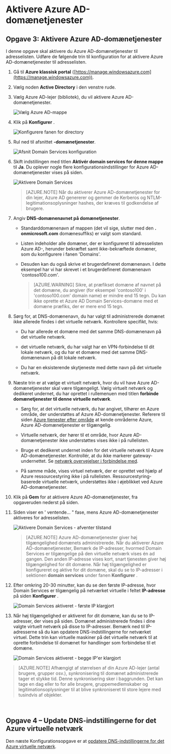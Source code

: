 <properties
    pageTitle="Azure AD-domænetjenester: Aktivere Azure AD-domænetjenester | Microsoft Azure"
    description="Introduktion til Azure Active Directory Domain Services"
    services="active-directory-ds"
    documentationCenter=""
    authors="mahesh-unnikrishnan"
    manager="stevenpo"
    editor="curtand"/>

<tags
    ms.service="active-directory-ds"
    ms.workload="identity"
    ms.tgt_pltfrm="na"
    ms.devlang="na"
    ms.topic="get-started-article"
    ms.date="10/19/2016"
    ms.author="maheshu"/>

# <a name="enable-azure-ad-domain-services"></a>Aktivere Azure AD-domænetjenester

## <a name="task-3-enable-azure-ad-domain-services"></a>Opgave 3: Aktivere Azure AD-domænetjenester
I denne opgave skal aktivere du Azure AD-domænetjenester til adresselisten. Udføre de følgende trin til konfiguration for at aktivere Azure AD-domænetjenester til adresselisten.

1. Gå til **Azure klassisk portal** ([https://manage.windowsazure.com](https://manage.windowsazure.com)).

2. Vælg noden **Active Directory** i den venstre rude.

3. Vælg Azure AD-lejer (bibliotek), du vil aktivere Azure AD-domænetjenester.

    ![Vælg Azure AD-mappe](./media/active-directory-domain-services-getting-started/select-aad-directory.png)

4. Klik på **Konfigurer** .

    ![Konfigurere fanen for directory](./media/active-directory-domain-services-getting-started/configure-tab.png)

5. Rul ned til afsnittet **-domænetjenester**.

    ![Afsnit Domain Services konfiguration](./media/active-directory-domain-services-getting-started/domain-services-configuration.png)

6. Skift indstillingen med titlen **Aktivér domain services for denne mappe** til **Ja**. Du oplever nogle flere konfigurationsindstillinger for Azure AD-domænetjenester vises på siden.

    ![Aktivere Domain Services](./media/active-directory-domain-services-getting-started/enable-domain-services.png)

    > [AZURE.NOTE] Når du aktiverer Azure AD-domænetjenester for din lejer, Azure AD genererer og gemmer de Kerberos og NTLM-legitimationsoplysninger hashes, der kræves til godkendelse af brugere.

7. Angiv **DNS-domænenavnet på domænetjenester**.

   - Standarddomænenavn af mappen (det vil sige, slutter med den **. onmicrosoft.com** domænesuffiks) er valgt som standard.

   - Listen indeholder alle domæner, der er konfigureret til adresselisten Azure AD-, herunder bekræftet samt ikke-bekræftede domæner, som du konfigurere i fanen 'Domains'.

   - Desuden kan du også skrive et brugerdefineret domænenavn. I dette eksempel har vi har skrevet i et brugerdefineret domænenavn 'contoso100.com'.

     > [AZURE.WARNING] Sikre, at præfikset domæne af navnet på det domæne, du angiver (for eksempel 'contoso100' i 'contoso100.com' domain name) er mindre end 15 tegn. Du kan ikke oprette et Azure AD Domain Services-domæne med et domæne præfiks, der er mere end 15 tegn.

8. Sørg for, at DNS-domænenavn, du har valgt til administrerede domænet ikke allerede findes i det virtuelle netværk. Kontrollere specifikt, hvis:

   - Du har allerede et domæne med det samme DNS-domænenavn på det virtuelle netværk.

   - det virtuelle netværk, du har valgt har en VPN-forbindelse til dit lokale netværk, og du har et domæne med det samme DNS-domænenavn på dit lokale netværk.

   - Du har en eksisterende skytjeneste med dette navn på det virtuelle netværk.

9. Næste trin er at vælge et virtuelt netværk, hvor du vil have Azure AD-domænetjenester skal være tilgængeligt. Vælg virtuelt netværk og dedikeret undernet, du har oprettet i rullemenuen med titlen **forbinde domænetjenester til denne virtuelle netværk**.

   - Sørg for, at det virtuelle netværk, du har angivet, tilhører en Azure område, der understøttes af Azure AD-domænetjenester. Referere til siden [Azure tjenester efter område](https://azure.microsoft.com/regions/#services/) at kende områderne Azure, Azure AD-domænetjenester er tilgængelig.

   - Virtuelle netværk, der hører til et område, hvor Azure AD-domænetjenester ikke understøttes vises ikke i på rullelisten.
   
   - Bruge et dedikeret undernet inden for det virtuelle netværk til Azure AD-domænetjenester. Kontrollér, at du ikke markerer gateway-undernettet. Se [netværk overvejelser i forbindelse med](active-directory-ds-networking.md). 

   - På samme måde, vises virtuel netværk, der er oprettet ved hjælp af Azure ressourcestyring ikke i på rullelisten. Ressourcestyring-baserede virtuelle netværk, understøttes ikke i øjeblikket ved Azure AD-domænetjenester.

10. Klik på **Gem** for at aktivere Azure AD-domænetjenester, fra opgaveruden nederst på siden.

11. Siden viser en ' ventende... " fase, mens Azure AD-domænetjenester aktiveres for adresselisten.

    ![Aktivere Domain Services - afventer tilstand](./media/active-directory-domain-services-getting-started/enable-domain-services-pendingstate.png)

    > [AZURE.NOTE] Azure AD-domænetjenester giver høj tilgængelighed domænets administrerede. Når du aktiverer Azure AD-domænetjenester, Bemærk de IP-adresser, hvormed Domain Services er tilgængelige på den virtuelle netværk vises én ad gangen. Den anden IP-adresse vises kort, snart tjenesten giver høj tilgængelighed for dit domæne. Når høj tilgængelighed er konfigureret og aktive for dit domæne, skal du se to IP-adresser i sektionen **domain services** under fanen **Konfigurer** .

12. Efter omkring 20-30 minutter, kan du se den første IP-adresse, hvor Domain Services er tilgængelig på netværket virtuelle i feltet **IP-adresse** på siden **Konfigurer** .

    ![Domain Services aktiveret - første IP klargjort](./media/active-directory-domain-services-getting-started/domain-services-enabled-firstdc-available.png)

13. Når høj tilgængelighed er aktiveret for dit domæne, kan du se to IP-adresser, der vises på siden. Domænet administrerede findes i dine valgte virtuelt netværk på disse to IP-adresser. Bemærk ned til IP-adresserne så du kan opdatere DNS-indstillingerne for netværket virtuel. Dette trin kan virtuelle maskiner på det virtuelle netværk til at oprette forbindelse til domænet for handlinger som forbindelse til et domæne.

    ![Domain Services aktiveret - begge IP'er klargjort](./media/active-directory-domain-services-getting-started/domain-services-enabled-bothdcs-available.png)

> [AZURE.NOTE] Afhængigt af størrelsen af din Azure AD-lejer (antal brugere, grupper osv.), synkronisering til domænet administrerede tager et stykke tid. Denne synkronisering sker i baggrunden. Det kan tage en dag eller to for alle brugere, gruppemedlemskaber og legitimationsoplysninger til at blive synkroniseret til store lejere med tusindvis af objekter.

<br>

## <a name="task-4---update-dns-settings-for-the-azure-virtual-network"></a>Opgave 4 – Update DNS-indstillingerne for det Azure virtuelle netværk
Den næste Konfigurationsopgave er at [opdatere DNS-indstillingerne for det Azure virtuelle netværk](active-directory-ds-getting-started-dns.md).
